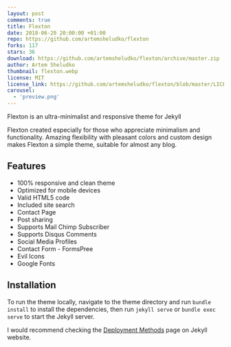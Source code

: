```yaml
---
layout: post
comments: true
title: Flexton
date: 2018-06-20 20:00:00 +01:00
repo: https://github.com/artemsheludko/flexton
forks: 117
stars: 36
download: https://github.com/artemsheludko/flexton/archive/master.zip
author: Artem Sheludko
thumbnail: flexton.webp
license: MIT
license_link: https://github.com/artemsheludko/flexton/blob/master/LICENSE.txt
carousel:
  - 'preview.png'
---
```


Flexton is an ultra-minimalist and responsive theme for Jekyll

Flexton created especially for those who appreciate minimalism and functionality.
Amazing flexibility with pleasant colors and custom design makes Flexton a simple theme, suitable for almost any blog.

## Features

* 100% responsive and clean theme
* Optimized for mobile devices
* Valid HTML5 code
* Included site search
* Contact Page
* Post sharing
* Supports Mail Chimp Subscriber
* Supports Disqus Comments
* Social Media Profiles
* Contact Form - FormsPree
* Evil Icons
* Google Fonts
  
## Installation

To run the theme locally, navigate to the theme directory and run `bundle install` to install the dependencies, then run `jekyll serve` or `bundle exec serve` to start the Jekyll server.

I would recommend checking the [Deployment Methods](https://jekyllrb.com/docs/deployment-methods/) page on Jekyll website.
